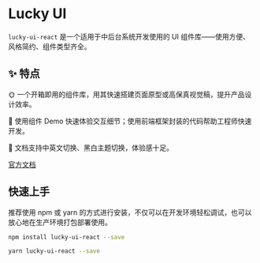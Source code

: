 # Lucky UI

`lucky-ui-react` 是一个适用于中后台系统开发使用的 UI 组件库——使用方便、风格简约、组件类型齐全。

## ✨ 特点

🌞 一个开箱即用的组件库，用其快速搭建页面原型或高保真视觉稿，提升产品设计效率。

🌟 使用组件 Demo 快速体验交互细节；使用前端框架封装的代码帮助工程师快速开发。

🌙 文档支持中英文切换、黑白主题切换，体验感十足。

[官方文档](http://lucky.chenzibo.xyz)

## 快速上手

推荐使用 npm 或 yarn 的方式进行安装，不仅可以在开发环境轻松调试，也可以放心地在生产环境打包部署使用。

```bash
npm install lucky-ui-react --save
```

```bash
yarn lucky-ui-react --save
```
